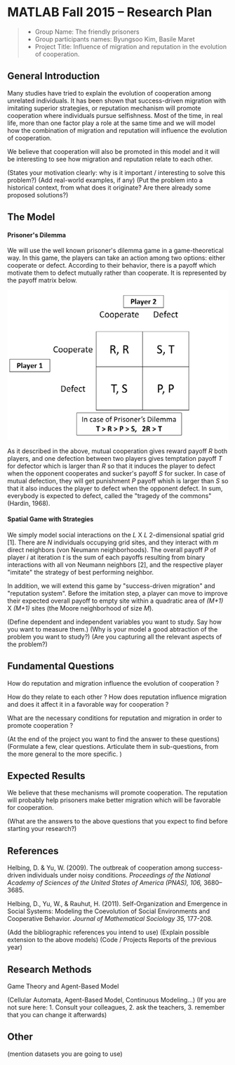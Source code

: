 # MATLAB Fall 2015 – Research Plan

> * Group Name: The friendly prisoners
> * Group participants names: Byungsoo Kim, Basile Maret
> * Project Title: Influence of migration and reputation in the evolution of cooperation.

## General Introduction

Many studies have tried to explain the evolution of cooperation among unrelated individuals. It has been shown that success-driven migration with imitating superior strategies, or reputation mechanism will promote cooperation where individuals pursue selfishness. Most of the time, in real life, more than one factor play a role at the same time and we will model how the combination of migration and reputation will influence the evolution of cooperation.

We believe that cooperation will also be promoted in this model and it will be interesting to see how migration and reputation relate to each other.

(States your motivation clearly: why is it important / interesting to solve this problem?)
(Add real-world examples, if any)
(Put the problem into a historical context, from what does it originate? Are there already some proposed solutions?)

## The Model

#### Prisoner's Dilemma

We will use the well known prisoner's dilemma game in a game-theoretical way. In this game, the players can take an action among two options: either cooperate or defect. According to their behavior, there is a payoff which motivate them to defect mutually rather than cooperate. It is represented by the payoff matrix below.

![alt tag](https://github.com/pec0ra/cooperation/blob/master/other/pd_payoff_matrix.png)

As it described in the above, mutual cooperation gives reward payoff *R* both players, and one defection between two players gives temptation payoff *T* for defector which is larger than *R* so that it induces the player to defect when the opponent cooperates and sucker's payoff *S* for sucker. In case of mutual defection, they will get punishment *P* payoff whish is larger than *S* so that it also induces the player to defect when the opponent defect. In sum, everybody is expected to defect, called the "tragedy of the commons" (Hardin, 1968).


#### Spatial Game with Strategies

We simply model social interactions on the *L* X *L* 2-dimensional spatial grid [1]. There are *N* individuals occupying grid sites, and they interact with *m* direct neighbors (von Neumann neighborhoods). The overall payoff *P* of player *i* at iteration *t* is the sum of each payoffs resulting from binary interactions with all von Neumann neighbors [2], and the respective player "imitate" the strategy of best performing neighbor.

In addition, we will extend this game by "success-driven migration" and "reputation system". Before the imitation step, a player can move to improve their expected overall payoff to empty site within a quadratic area of *(M+1)* X *(M+1)* sites (the Moore neighborhood of size *M*). 


(Define dependent and independent variables you want to study. Say how you want to measure them.) (Why is your model a good abtraction of the problem you want to study?) (Are you capturing all the relevant aspects of the problem?)


## Fundamental Questions

How do reputation and migration influence the evolution of cooperation ?

How do they relate to each other ? How does reputation influence migration and does it affect it in a favorable way for cooperation ?

What are the necessary conditions for reputation and migration in order to promote cooperation ?

(At the end of the project you want to find the answer to these questions)
(Formulate a few, clear questions. Articulate them in sub-questions, from the more general to the more specific. )


## Expected Results

We believe that these mechanisms will promote cooperation. The reputation will probably help prisoners make better migration which will be favorable for cooperation.

(What are the answers to the above questions that you expect to find before starting your research?)


## References 

Helbing, D. & Yu, W. (2009). The outbreak of cooperation among success-driven individuals under noisy conditions. *Proceedings of the National Academy of Sciences of the United States of America (PNAS), 106,* 3680–3685.

Helbing, D., Yu, W., & Rauhut, H. (2011). Self-Organization and Emergence in Social Systems: Modeling the Coevolution of Social Environments and Cooperative Behavior. *Journal of Mathematical Sociology 35,* 177-208.

(Add the bibliographic references you intend to use)
(Explain possible extension to the above models)
(Code / Projects Reports of the previous year)


## Research Methods

Game Theory and Agent-Based Model

(Cellular Automata, Agent-Based Model, Continuous Modeling...) (If you are not sure here: 1. Consult your colleagues, 2. ask the teachers, 3. remember that you can change it afterwards)


## Other

(mention datasets you are going to use)
